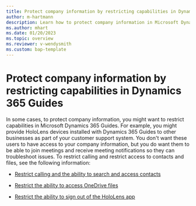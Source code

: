```yaml
---
title: Protect company information by restricting capabilities in Dynamics 365 Guides
author: m-hartmann
description: Learn how to protect company information in Microsoft Dynamics 365 Guides by restricting capabilities, including calling, access to OneDrive files, and the ability to sign out of the app.
ms.author: mhart
ms.date: 01/20/2023
ms.topic: overview
ms.reviewer: v-wendysmith
ms.custom: bap-template
---
```


# Protect company information by restricting capabilities in Dynamics 365 Guides

In some cases, to protect company information, you might want to restrict capabilities in Microsoft Dynamics 365 Guides. For example, you might provide HoloLens devices installed with Dynamics 365 Guides to other businesses as part of your customer support system. You don't want these users to have access to your company information, but you do want them to be able to join meetings and receive meeting notifications so they can troubleshoot issues. To restrict calling and restrict access to contacts and files, see the following information:

- [Restrict calling and the ability to search and access contacts](restricted-mode-calling.md)

- [Restrict the ability to access OneDrive files](restricted-mode-files.md)

- [Restrict the ability to sign out of the HoloLens app](restricted-mode-signout.md)
